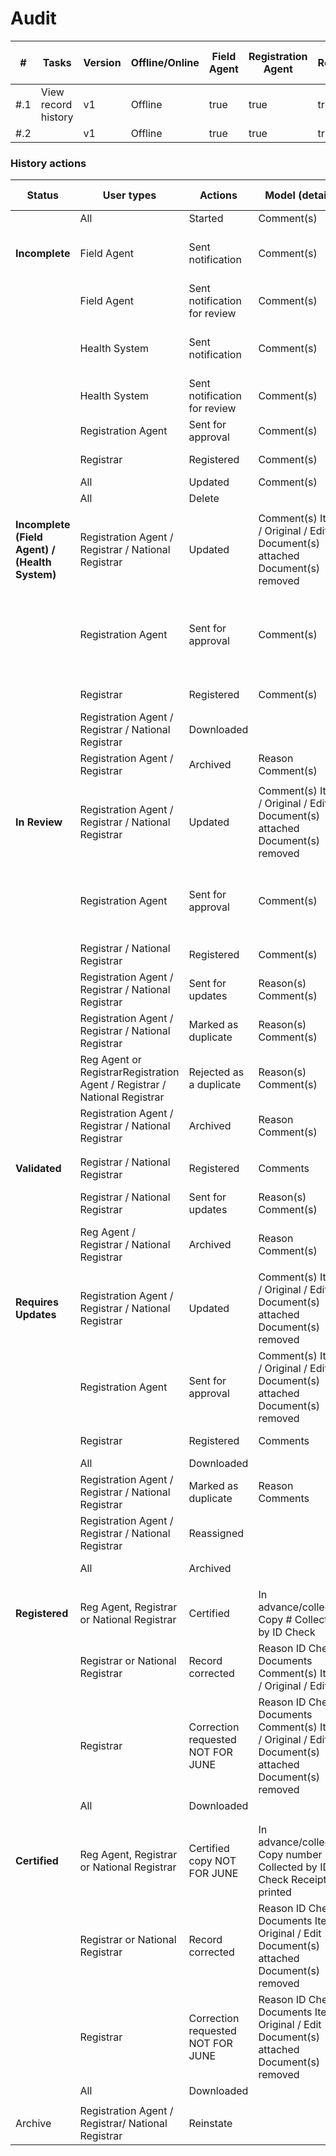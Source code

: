 # Audit

<table><thead><tr><th>#</th><th>Tasks</th><th>Version</th><th>Offline/Online</th><th data-type="checkbox">Field Agent</th><th data-type="checkbox">Registration Agent</th><th data-type="checkbox">Registrar</th><th data-type="checkbox">National Registrar</th><th data-type="checkbox">Performance Manager</th><th data-type="checkbox">Local System Admin</th><th data-type="checkbox">National System Admin</th></tr></thead><tbody><tr><td>#.1</td><td>View record history</td><td>v1</td><td>Offline</td><td>true</td><td>true</td><td>true</td><td>true</td><td>false</td><td>false</td><td>false</td></tr><tr><td>#.2</td><td> </td><td>v1</td><td>Offline</td><td>true</td><td>true</td><td>true</td><td>true</td><td>false</td><td>false</td><td>false</td></tr></tbody></table>

### History actions

| Status                                         | User types                                                                | Actions                           | Model (details)                                                                                      | Status change                | Workqueue                                                      |
| ---------------------------------------------- | ------------------------------------------------------------------------- | --------------------------------- | ---------------------------------------------------------------------------------------------------- | ---------------------------- | -------------------------------------------------------------- |
|                                                | All                                                                       | Started                           | Comment(s)                                                                                           |                              |                                                                |
| **Incomplete**                                 | Field Agent                                                               | Sent notification                 | Comment(s)                                                                                           | → Incomplete (Field Agent)   | → In progress                                                  |
|                                                | Field Agent                                                               | Sent notification for review      | Comment(s)                                                                                           | → In review                  | → Ready for review                                             |
|                                                | Health System                                                             | Sent notification                 | Comment(s)                                                                                           | → Incomplete (Health System) | → In progress                                                  |
|                                                | Health System                                                             | Sent notification for review      | Comment(s)                                                                                           | → In review                  | → Ready for review                                             |
|                                                | Registration Agent                                                        | Sent for approval                 | Comment(s)                                                                                           | → Validated                  | → Ready for review                                             |
|                                                | Registrar                                                                 | Registered                        | Comment(s)                                                                                           | → Registered                 | → Ready to print                                               |
|                                                | All                                                                       | Updated                           | Comment(s)                                                                                           | No change                    | No change                                                      |
|                                                | All                                                                       | Delete                            |                                                                                                      |                              |                                                                |
|                                                |                                                                           |                                   |                                                                                                      |                              |                                                                |
| **Incomplete (Field Agent) / (Health System)** | Registration Agent / Registrar / National Registrar                       | Updated                           | Comment(s) Item / Original / Edit Document(s) attached Document(s) removed                           | No change                    |                                                                |
|                                                | Registration Agent                                                        | Sent for approval                 | Comment(s)                                                                                           | → In review                  | → Sent for approval (Reg Agent) → Ready for review (Registrar) |
|                                                | Registrar                                                                 | Registered                        | Comment(s)                                                                                           | → Registered                 | → Ready to print                                               |
|                                                | Registration Agent / Registrar / National Registrar                       | Downloaded                        |                                                                                                      | No change                    | No change                                                      |
|                                                | Registration Agent / Registrar                                            | Archived                          | Reason Comment(s)                                                                                    | → Archived                   | → Archive                                                      |
|                                                |                                                                           |                                   |                                                                                                      |                              |                                                                |
| **In Review**                                  | Registration Agent / Registrar / National Registrar                       | Updated                           | Comment(s) Item / Original / Edit Document(s) attached Document(s) removed                           | No change                    | → Ready for review                                             |
|                                                | Registration Agent                                                        | Sent for approval                 | Comment(s)                                                                                           | No change                    | → Reg Agent - Sent for approval → Registrar - No change        |
|                                                | Registrar / National Registrar                                            | Registered                        | Comment(s)                                                                                           | → Registered                 | → Ready to print                                               |
|                                                | Registration Agent / Registrar / National Registrar                       | Sent for updates                  | Reason(s) Comment(s)                                                                                 | → Requires updates           | → Requires updates                                             |
|                                                | Registration Agent / Registrar / National Registrar                       | Marked as duplicate               | Reason(s) Comment(s)                                                                                 | → Archived                   | →                                                              |
|                                                | Reg Agent or RegistrarRegistration Agent / Registrar / National Registrar | Rejected as a duplicate           | Reason(s) Comment(s)                                                                                 | No change                    | → Ready for review                                             |
|                                                | Registration Agent / Registrar / National Registrar                       | Archived                          | Reason Comment(s)                                                                                    | → Archived                   | →                                                              |
|                                                |                                                                           |                                   |                                                                                                      |                              |                                                                |
|                                                |                                                                           |                                   |                                                                                                      |                              |                                                                |
| **Validated**                                  | Registrar / National Registrar                                            | Registered                        | Comments                                                                                             | → Registered                 | → Ready to print                                               |
|                                                | Registrar / National Registrar                                            | Sent for updates                  | Reason(s) Comment(s)                                                                                 | → Requires updates           | → Requires updates                                             |
|                                                | Reg Agent / Registrar / National Registrar                                | Archived                          | Reason Comment(s)                                                                                    | → Archived                   | →                                                              |
|                                                |                                                                           |                                   |                                                                                                      |                              |                                                                |
| **Requires Updates**                           | Registration Agent / Registrar / National Registrar                       | Updated                           | Comment(s) Item / Original / Edit Document(s) attached Document(s) removed                           | No change                    |                                                                |
|                                                | Registration Agent                                                        | Sent for approval                 | Comment(s) Item / Original / Edit Document(s) attached Document(s) removed                           | → In review                  | → Ready for review                                             |
|                                                | Registrar                                                                 | Registered                        | Comments                                                                                             | → Registered                 | → Ready to print                                               |
|                                                | All                                                                       | Downloaded                        |                                                                                                      | No change                    |                                                                |
|                                                | Registration Agent / Registrar / National Registrar                       | Marked as duplicate               | Reason Comments                                                                                      | → Archived                   | → Archive                                                      |
|                                                | Registration Agent / Registrar / National Registrar                       | Reassigned                        |                                                                                                      | -                            | -                                                              |
|                                                | All                                                                       | Archived                          |                                                                                                      | → Archived                   | → Archive                                                      |
|                                                |                                                                           |                                   |                                                                                                      |                              |                                                                |
| **Registered**                                 | Reg Agent, Registrar or National Registrar                                | Certified                         | In advance/collected Copy # Collected by ID Check                                                    | → Certified                  | → Remove from ready to print                                   |
|                                                | Registrar or National Registrar                                           | Record corrected                  | Reason ID Check Documents Comment(s) Item / Original / Edit                                          | No change                    | → Ready to print                                               |
|                                                | Registrar                                                                 | Correction requested NOT FOR JUNE | Reason ID Check Documents Comment(s) Item / Original / Edit Document(s) attached Document(s) removed | → Record requires updates    | → Ready for review                                             |
|                                                | All                                                                       | Downloaded                        |                                                                                                      |                              |                                                                |
|                                                |                                                                           |                                   |                                                                                                      |                              |                                                                |
|                                                |                                                                           |                                   |                                                                                                      |                              |                                                                |
| **Certified**                                  | Reg Agent, Registrar or National Registrar                                | Certified copy NOT FOR JUNE       | In advance/collected Copy number Collected by ID Check Receipt printed                               |                              |                                                                |
|                                                | Registrar or National Registrar                                           | Record corrected                  | Reason ID Check Documents Item / Original / Edit Document(s) attached Document(s) removed            | No change                    |                                                                |
|                                                | Registrar                                                                 | Correction requested NOT FOR JUNE | Reason ID Check Documents Item / Original / Edit Document(s) attached Document(s) removed            | → Record requires updates    | → Ready for review                                             |
|                                                | All                                                                       | Downloaded                        |                                                                                                      |                              |                                                                |
|                                                |                                                                           |                                   |                                                                                                      |                              |                                                                |
| Archive                                        | Registration Agent / Registrar/ National Registrar                        | Reinstate                         |                                                                                                      | → Previous status            | → Previous workqueue                                           |
